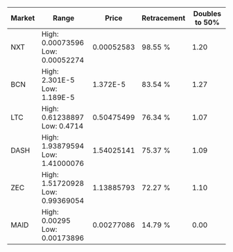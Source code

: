 | Market | Range | Price| Retracement | Doubles to 50% |
| --- | --- | --- | --- | --- |
| NXT | High: 0.00073596<br />Low: 0.00052274 | 0.00052583 | 98.55 % | 1.20 |
| BCN | High: 2.301E-5<br />Low: 1.189E-5 | 1.372E-5 | 83.54 % | 1.27 |
| LTC | High: 0.61238897<br />Low: 0.4714 | 0.50475499 | 76.34 % | 1.07 |
| DASH | High: 1.93879594<br />Low: 1.41000076 | 1.54025141 | 75.37 % | 1.09 |
| ZEC | High: 1.51720928<br />Low: 0.99369054 | 1.13885793 | 72.27 % | 1.10 |
| MAID | High: 0.00295<br />Low: 0.00173896 | 0.00277086 | 14.79 % | 0.00 |

